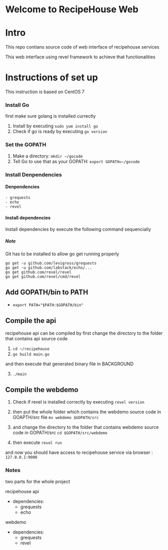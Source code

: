 # Welcome to RecipeHouse Web

# Intro

This repo contians source code of web interface of recipehouse services

This web interface using revel framework to achieve that functionalities

# Instructions of set up

This instruction is based on CentOS 7

### Install Go

first make sure golang is installed currectly <br>

1. Install by executing `sudo yum install go`
2. Check if go is ready by executing `go version`

### Set the GOPATH

1. Make a directory: `mkdir ~/gocode`
2. Tell Go to use that as your GOPATH: `export GOPATH=~/gocode`


### Install Denpendencies

#### Denpendencies

	- grequests
	- echo
	- revel

#### Install dependencies

Install dependencies by execute the following command sequencially
##### Note
Git has to be installed to allow go get running properly

`go get -u github.com/levigross/grequests` <br>
`go get -u github.com/labstack/echo/...` <br>
`go get github.com/revel/revel` <br>
`go get github.com/revel/cmd/revel` <br>

## Add GOPATH/bin to PATH

- `export PATH="$PATH:$GOPATH/bin"`

## Compile the api

recipehouse api can be compiled by first change the directory to the folder that contains api source code
<br>

1. `cd ~/recipehouse`
2. `go build main.go` <br>

and then execute that generated binary file in BACKGROUND

3. `./main`

## Compile the webdemo

1. Check if revel is installed correctly by executing `revel version`

2. then put the whole folder which contains the webdemo source code in GOAPTH/src file `mv webdemo $GOPATH/src`

3. and change the directory to the folder that contains webdemo source code in GOPATH/src `cd $GOPATH/src/webdemo`

4. then execute `revel run`

and now you should have access to recipehouse service via browser : `127.0.0.1:9000`


### Notes

two parts for the whole project

recipehouse api
- dependencies:
	- grequests
	- echo


webdemo
- dependencies:
	- grequests
	- revel
